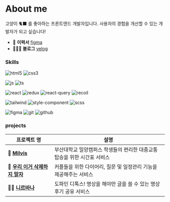 # About me

고양이 🐈‍⬛ 를 좋아하는 프론트엔드 개발자입니다. 사용자의 경험을 개선할 수 있는 개발자가 되고 싶습니다!

- 📝 **이력서** [figma](https://www.figma.com/file/jIHgbNvcksM3JRaEozjQva/%EC%9D%B4%EB%A0%A5%EC%84%9C-(Copy)?type=design&node-id=4%3A3&mode=design&t=d38rgxKRv3VJ00PC-1)
- 👩🏻‍💻 **블로그** [velog](https://velog.io/@miho2582/posts)

### Skills

![html5](https://img.shields.io/badge/HTML5-E34F26?style=for-the-badge&logo=html5&logoColor=white)
![css3](https://img.shields.io/badge/CSS3-1572B6?style=for-the-badge&logo=css3&logoColor=white)

![js](https://img.shields.io/badge/JavaScript-F7DF1E?style=for-the-badge&logo=JavaScript&logoColor=white)
![ts](https://img.shields.io/badge/TypeScript-007ACC?style=for-the-badge&logo=typescript&logoColor=white)

![react](https://img.shields.io/badge/React-20232A?style=for-the-badge&logo=react&logoColor=61DAFB)
![redux](https://img.shields.io/badge/Redux-593D88?style=for-the-badge&logo=redux&logoColor=white)
![react-query](https://img.shields.io/badge/React_Query-FF4154?style=for-the-badge&logo=react-query&logoColor=white)
![recoil](https://img.shields.io/badge/Recoil-3578E5?style=for-the-badge&logo=Recoil&logoColor=white)

![tailwind](https://img.shields.io/badge/Tailwind_CSS-38B2AC?style=for-the-badge&logo=tailwind-css&logoColor=white)
![style-component](https://img.shields.io/badge/styled--components-DB7093?style=for-the-badge&logo=styled-components&logoColor=white)
![scss](https://img.shields.io/badge/SCSS-CC6699?style=for-the-badge&logo=Sass&logoColor=white)

![figma](https://img.shields.io/badge/Figma-F24E1E?style=for-the-badge&logo=figma&logoColor=white)
![git](https://img.shields.io/badge/Git-F05032?style=for-the-badge&logo=Git&logoColor=white)
![github](https://img.shields.io/badge/Github-181717?style=for-the-badge&logo=Github&logoColor=white)

### projects

|프로젝트 명|설명|
|------|---|
|🚎 [**Milvis**](https://github.com/DogLegBirdLeg/Milvis-Front)|부산대학교 밀양캠퍼스 학생들의 편리한 대중교통 탑승을 위한 시간표 서비스|
|💖 [**우리 이거 삭제하지 말자**](https://github.com/Lovely-4K/love-frontend)|커플들을 위한 다이어리, 질문 및 일정관리 기능을 제공해주는 서비스|
|🧘🏻 [**니르바나**](https://github.com/prgrms-fe-devcourse/FEDC4_NIRVANA_Gidong)|도파민 디톡스! 명상을 해야만 글을 쓸 수 있는 명상 후기 공유 서비스|
